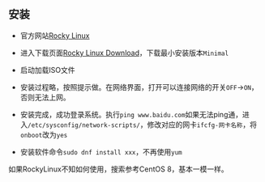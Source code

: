 ## 安装

- 官方网站[Rocky Linux](https://rockylinux.org/)
- 进入下载页面[Rocky Linux Download](https://rockylinux.org/download)，下载最小安装版本`Minimal`

- 启动加载ISO文件
- 安装过程略，按照提示做。在网络界面，打开可以连接网络的开关`OFF`->`ON`，否则无法上网。
- 安装完成，成功登录系统。执行`ping www.baidu.com`如果无法ping通，进入`/etc/sysconfig/network-scripts/`，修改对应的网卡`ifcfg-网卡名称`，将`onboot`改为`yes`

- 安装软件命令`sudo dnf install xxx`，不再使用`yum`



如果RockyLinux不知如何使用，搜索参考CentOS 8，基本一模一样。

